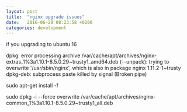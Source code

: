 ```yaml
---
layout: post
title:  "nginx upgrade issues"
date:   2016-06-20 08:23:58 +0200
categories: development
---
```

if you upgrading to ubuntu 16

dpkg: error processing archive /var/cache/apt/archives/nginx-extras_1%3a1.10.1-8.5.0.29~trusty1_amd64.deb (--unpack):
 trying to overwrite '/usr/sbin/nginx', which is also in package nginx 1.11.2-1~trusty
 dpkg-deb: subprocess paste killed by signal (Broken pipe)


 sudo apt-get install -f

 sudo dpkg -i --force overwrite /var/cache/apt/archives/nginx-common_1%3a1.10.1-8.5.0.29~trusty1_all.deb
